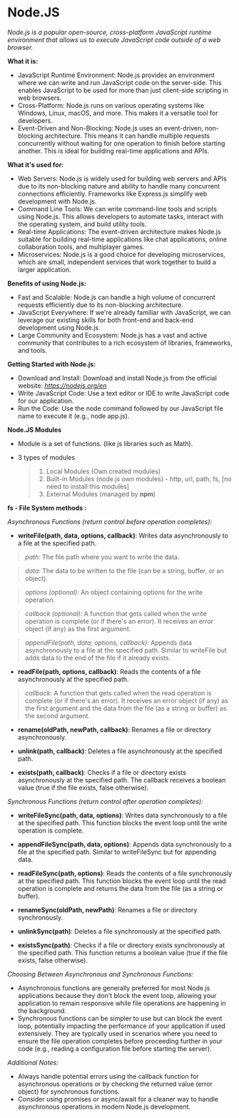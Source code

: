 # Node.JS

*Node.js is a popular open-source, cross-platform JavaScript runtime environment that allows us to execute JavaScript code outside of a web browser.*

**What it is:**

- JavaScript Runtime Environment: Node.js provides an environment where we can write and run JavaScript code on the server-side. This enables JavaScript to be used for more than just client-side scripting in web browsers.
- Cross-Platform: Node.js runs on various operating systems like Windows, Linux, macOS, and more. This makes it a versatile tool for developers.
- Event-Driven and Non-Blocking: Node.js uses an event-driven, non-blocking architecture. This means it can handle multiple requests concurrently without waiting for one operation to finish before starting another. This is ideal for building real-time applications and APIs.

**What it's used for:**

- Web Servers: Node.js is widely used for building web servers and APIs due to its non-blocking nature and ability to handle many concurrent connections efficiently. Frameworks like Express.js simplify web development with Node.js.
- Command Line Tools: We can write command-line tools and scripts using Node.js. This allows developers to automate tasks, interact with the operating system, and build utility tools.
- Real-time Applications: The event-driven architecture makes Node.js suitable for building real-time applications like chat applications, online collaboration tools, and multiplayer games.
- Microservices: Node.js is a good choice for developing microservices, which are small, independent services that work together to build a larger application.

**Benefits of using Node.js:**

- Fast and Scalable: Node.js can handle a high volume of concurrent requests efficiently due to its non-blocking architecture.
- JavaScript Everywhere: If we're already familiar with JavaScript, we can leverage our existing skills for both front-end and back-end development using Node.js.
- Large Community and Ecosystem: Node.js has a vast and active community that contributes to a rich ecosystem of libraries, frameworks, and tools.

**Getting Started with Node.js:**

- Download and Install: Download and install Node.js from the official website: *https://nodejs.org/en*
- Write JavaScript Code: Use a text editor or IDE to write JavaScript code for our application.
- Run the Code: Use the node command followed by our JavaScript file name to execute it (e.g., node app.js).

**Node.JS Modules**
- Module is a set of functions. (like js libraries such as Math).
- 3 types of modules

  > 1. Local Modules (Own created modules)
  > 2. Built-in Modules (node.js own modules) - http, url, path, fs, [no need to install this modules]
  > 3. External Modules (managed by **npm**)

**fs - File System methods :**

*Asynchronous Functions (return control before operation completes):*

- **writeFile(path, data, options, callback)**: Writes data asynchronously to a file at the specified path.

> _path_:   The file path where you want to write the data.

> _data_:   The data to be written to the file (can be a string, buffer, or an object).

> _options (optional)_:   An object containing options for the write operation.

> _callback (optional)_:   A function that gets called when the write operation is complete (or if there's an error). It receives an error object (if any) as the first argument.

> _appendFile(path, data, options, callback)_:   Appends data asynchronously to a file at the specified path. Similar to writeFile but adds data to the end of the file if it already exists.

- **readFile(path, options, callback)**: Reads the contents of a file asynchronously at the specified path.

> _callback_:   A function that gets called when the read operation is complete (or if there's an error). It receives an error object (if any) as the first argument and the data from the file (as a string or buffer) as the second argument.

- **rename(oldPath, newPath, callback)**: Renames a file or directory asynchronously.

- **unlink(path, callback)**: Deletes a file asynchronously at the specified path.

- **exists(path, callback)**: Checks if a file or directory exists asynchronously at the specified path. The callback receives a boolean value (true if the file exists, false otherwise).

*Synchronous Functions (return control after operation completes):*

- **writeFileSync(path, data, options)**: Writes data synchronously to a file at the specified path. This function blocks the event loop until the write operation is complete.

- **appendFileSync(path, data, options)**: Appends data synchronously to a file at the specified path. Similar to writeFileSync but for appending data.

- **readFileSync(path, options)**: Reads the contents of a file synchronously at the specified path. This function blocks the event loop until the read operation is complete and returns the data from the file (as a string or buffer).

- **renameSync(oldPath, newPath)**: Renames a file or directory synchronously.

- **unlinkSync(path)**: Deletes a file synchronously at the specified path.

- **existsSync(path)**: Checks if a file or directory exists synchronously at the specified path. This function returns a boolean value (true if the file exists, false otherwise).

*Choosing Between Asynchronous and Synchronous Functions:*

- Asynchronous functions are generally preferred for most Node.js applications because they don't block the event loop, allowing your application to remain responsive while file operations are happening in the background.
- Synchronous functions can be simpler to use but can block the event loop, potentially impacting the performance of your application if used extensively. They are typically used in scenarios where you need to ensure the file operation completes before proceeding further in your code (e.g., reading a configuration file before starting the server).
  
*Additional Notes:*

- Always handle potential errors using the callback function for asynchronous operations or by checking the returned value (error object) for synchronous functions.
- Consider using promises or async/await for a cleaner way to handle asynchronous operations in modern Node.js development.
